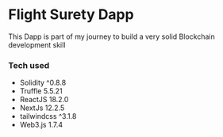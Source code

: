# Flight Surety Dapp 

This Dapp is part of my journey to build a very solid Blockchain development skill

### Tech used

- Solidity ^0.8.8
- Truffle 5.5.21
- ReactJS 18.2.0
- NextJs 12.2.5
- tailwindcss ^3.1.8
- Web3.js 1.7.4
